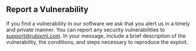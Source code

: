 ## Report a Vulnerability
If you find a vulnerability in our software we ask that you alert us in a timely and private manner. You can report any security vulnerabilities to support@rubixml.com. In your message, include a brief description of the vulnerability, the conditions, and steps necessary to reproduce the exploit.
